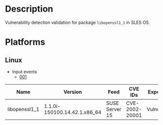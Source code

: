 # Description

Vulnerability detection validation for package `libopenssl1_1` in SLES OS.

# Platforms

## Linux

- Input events
    - [001](input_001.json)


| Name           | Version                           | Feed           | CVE IDs         | Expected    |
|----------------|-----------------------------------|----------------|-----------------|-------------|
| libopenssl1_1  | 1.1.0i-150100.14.42.1.x86_64      | SUSE Server 15 | CVE-2002-20001  | Vulnerable  |
